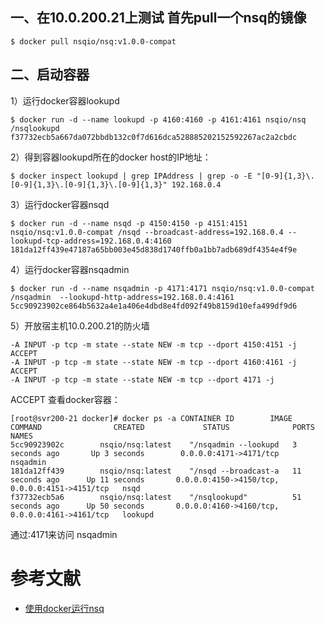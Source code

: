 ## 一、在10.0.200.21上测试 首先pull一个nsq的镜像
```
$ docker pull nsqio/nsq:v1.0.0-compat
```
## 二、启动容器
1）运行docker容器lookupd
```
$ docker run -d --name lookupd -p 4160:4160 -p 4161:4161 nsqio/nsq /nsqlookupd
f37732ecb5a667da072bbdb132c0f7d616dca528885202152592267ac2a2cbdc
```
2）得到容器lookupd所在的docker host的IP地址：
```
$ docker inspect lookupd | grep IPAddress | grep -o -E "[0-9]{1,3}\.[0-9]{1,3}\.[0-9]{1,3}\.[0-9]{1,3}" 192.168.0.4
```
3）运行docker容器nsqd
```
$ docker run -d --name nsqd -p 4150:4150 -p 4151:4151 nsqio/nsq:v1.0.0-compat /nsqd --broadcast-address=192.168.0.4 --lookupd-tcp-address=192.168.0.4:4160
181da12ff439e47187a65bb003e45d838d1740ffb0a1bb7adb689df4354e4f9e
```
4）运行docker容器nsqadmin
```
$ docker run -d --name nsqadmin -p 4171:4171 nsqio/nsq:v1.0.0-compat /nsqadmin  --lookupd-http-address=192.168.0.4:4161
5cc90923902ce864b5632a4e1a406e4dbd8e4fd092f49b8159d10efa499df9d6
```

5）开放宿主机10.0.200.21的防火墙
```
-A INPUT -p tcp -m state --state NEW -m tcp --dport 4150:4151 -j ACCEPT
-A INPUT -p tcp -m state --state NEW -m tcp --dport 4160:4161 -j ACCEPT
-A INPUT -p tcp -m state --state NEW -m tcp --dport 4171 -j
```
 ACCEPT 查看docker容器：

```
[root@svr200-21 docker]# docker ps -a CONTAINER ID        IMAGE               COMMAND                CREATED             STATUS              PORTS                                            NAMES
5cc90923902c        nsqio/nsq:latest    "/nsqadmin --lookupd   3 seconds ago       Up 3 seconds        0.0.0.0:4171->4171/tcp                           nsqadmin             
181da12ff439        nsqio/nsq:latest    "/nsqd --broadcast-a   11 seconds ago      Up 11 seconds       0.0.0.0:4150->4150/tcp, 0.0.0.0:4151->4151/tcp   nsqd                 
f37732ecb5a6        nsqio/nsq:latest    "/nsqlookupd"          51 seconds ago      Up 50 seconds       0.0.0.0:4160->4160/tcp, 0.0.0.0:4161->4161/tcp   lookupd    
```
通过:4171来访问 nsqadmin

# 参考文献
- [使用docker运行nsq](http://www.68idc.cn/help/jiabenmake/qita/20150328302752.html)

